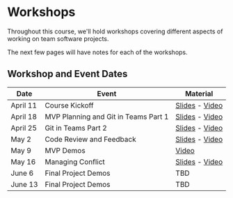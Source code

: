 # Workshops

Throughout this course, we'll hold workshops covering different aspects of working on team software projects.

The next few pages will have notes for each of the workshops.

## Workshop and Event Dates

| **Date** | **Event**                            | **Material**                                          |
| -------- | ------------------------------------ | ----------------------------------------------------- |
| April 11 | Course Kickoff                       | [Slides][kickoff-slides] - [Video][kickoff-video]     |
| April 18 | MVP Planning and Git in Teams Part 1 | [Slides][workshop2-slides] - [Video][workshop2-video] |
| April 25 | Git in Teams Part 2                  | [Slides][workshop3-slides] - [Video][workshop3-video] |
| May 2    | Code Review and Feedback             | [Slides][workshop4-slides] - [Video][workshop4-video] |
| May 9    | MVP Demos                            | [Video][mvp-demo-week-video]                          |
| May 16   | Managing Conflict                    | [Slides][workshop5-slides] - [Video][workshop5-video] |
| June 6   | Final Project Demos                  | TBD                                                   |
| June 13  | Final Project Demos                  | TBD                                                   |

[kickoff-video]: https://youtu.be/x7aS3O4clYc
[kickoff-slides]: https://docs.google.com/presentation/d/1V-tDlS33UcvocPU-dncQCYJQKDYtZX1OIZKqzy1-b6g/edit?usp=sharing
[workshop2-video]: https://youtu.be/z5QgzLGbKUA
[workshop2-slides]: https://docs.google.com/presentation/d/1m1cXO1w6JfGnw0pmQLzIdiR69ZbP7SZ_3KyeKSiKn4A/edit?usp=sharing
[workshop3-video]: https://youtu.be/3gbQdOL7aXQ
[workshop3-slides]: https://docs.google.com/presentation/d/1WadmynzMetlFXEraeHs_3LXcEuduSuu7gO5n4Xm0rhc/edit?usp=sharing
[workshop4-video]: https://youtu.be/lI5S_czKlVQ
[workshop4-slides]: https://docs.google.com/presentation/d/1OX4Dax7syak3WE9oDIpAV3D7YVasTcaT2hcUuHaE-aA/edit?usp=sharing
[mvp-demo-week-video]: https://youtu.be/oolgG_vvElQ
[workshop5-video]: https://youtu.be/AEcGEH9UdGo
[workshop5-slides]: https://docs.google.com/presentation/d/1yNW4n_GTZMf5CzJpIzzlndjQm4Bc5ZIRbGostXCCZFM/edit?usp=sharing
